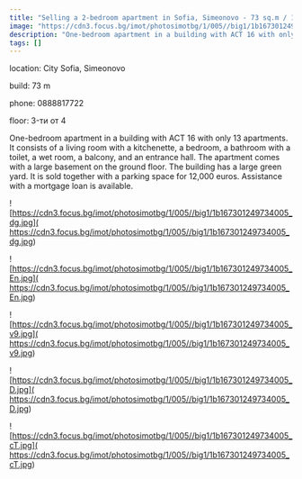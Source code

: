 ```yaml
---
title: "Selling a 2-bedroom apartment in Sofia, Simeonovo - 73 sq.m / 146,460 EUR :: imot.bg Ad."
image: "https://cdn3.focus.bg/imot/photosimotbg/1/005//big1/1b167301249734005_Uc.jpg"
description: "One-bedroom apartment in a building with ACT 16 with only 13 apartments. It consists of a living room with a kitchenette, a bedroom, a bathroom with a toilet, a wet room, a balcony, and an entrance hall. The apartment comes with a large basement on the ground floor. The building has a large green yard. It is sold together with a parking space for 12,000 euros. Assistance with a mortgage loan is available."
tags: []
---
```


location: City Sofia, Simeonovo

build: 73 m

phone: 0888817722

floor: 3-ти от 4

One-bedroom apartment in a building with ACT 16 with only 13 apartments. It consists of a living room with a kitchenette, a bedroom, a bathroom with a toilet, a wet room, a balcony, and an entrance hall. The apartment comes with a large basement on the ground floor. The building has a large green yard. It is sold together with a parking space for 12,000 euros. Assistance with a mortgage loan is available.


![https://cdn3.focus.bg/imot/photosimotbg/1/005//big1/1b167301249734005_dg.jpg]( https://cdn3.focus.bg/imot/photosimotbg/1/005//big1/1b167301249734005_dg.jpg)


![https://cdn3.focus.bg/imot/photosimotbg/1/005//big1/1b167301249734005_En.jpg]( https://cdn3.focus.bg/imot/photosimotbg/1/005//big1/1b167301249734005_En.jpg)


![https://cdn3.focus.bg/imot/photosimotbg/1/005//big1/1b167301249734005_v9.jpg]( https://cdn3.focus.bg/imot/photosimotbg/1/005//big1/1b167301249734005_v9.jpg)


![https://cdn3.focus.bg/imot/photosimotbg/1/005//big1/1b167301249734005_D.jpg]( https://cdn3.focus.bg/imot/photosimotbg/1/005//big1/1b167301249734005_D.jpg)


![https://cdn3.focus.bg/imot/photosimotbg/1/005//big1/1b167301249734005_cT.jpg]( https://cdn3.focus.bg/imot/photosimotbg/1/005//big1/1b167301249734005_cT.jpg)


